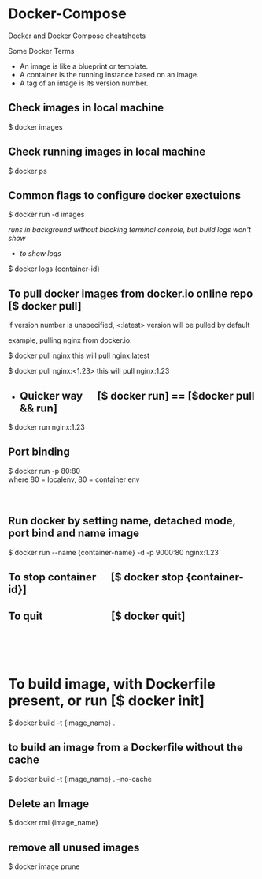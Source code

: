 # Docker-Compose
Docker and Docker Compose cheatsheets

Some Docker Terms  
  
- An image is like a blueprint or template.  
- A container is the running instance based on an image.
- A tag of an image is its version number.


<h2> Check images in local machine </h2>
$ docker images
                                
<h2> Check running images in local machine </h2>
$ docker ps

<h2> Common flags to configure docker exectuions </h2>
$ docker run -d images  

*runs in background without blocking terminal console, but build logs won't show*

- *to show logs*  

$ docker logs {container-id}


<h2> To pull docker images from docker.io online repo [$ docker pull] </h2>
if version number is unspecified, <:latest> version will be pulled by default

example, pulling nginx from docker.io: 

$ docker pull nginx<no args>
    this will pull nginx:latest

$ docker pull nginx:<1.23>
    this will pull nginx:1.23  

- <h2> Quicker way &nbsp;&nbsp;&nbsp;&nbsp; [$ docker run] == [$docker pull && run] </h2>
$ docker run nginx:1.23

<h2> Port binding </h2>
$ docker run -p 80:80  <br>
where  80 = localenv, 80 = container env

    
</br>
</br>
</br>

<h2> Run docker by setting name, detached mode, port bind and name image </h2>
$ docker run --name {container-name} -d -p 9000:80 nginx:1.23
 

<h2> To stop container &nbsp;&nbsp;&nbsp;&nbsp; [$ docker stop {container-id}] </h2>

<h2> To quit &nbsp;&nbsp;&nbsp;&nbsp;&nbsp;&nbsp;&nbsp;&nbsp;&nbsp;&nbsp;&nbsp;&nbsp;&nbsp;&nbsp;&nbsp;&nbsp;&nbsp;&nbsp;&nbsp;&nbsp;&nbsp;&nbsp;&nbsp;&nbsp;&nbsp;&nbsp;  [$ docker quit] </h2>

</br>
</br>
</br>

# To build image, with Dockerfile present, or run [$ docker init]
$ docker build -t {image_name} .

<h2> to build an image from a Dockerfile without the cache </h2>
$ docker build -t {image_name} . –no-cache 

<h2> Delete an Image </h2>
$ docker rmi {image_name}
  
<h2> remove all unused images </h2>
$ docker image prune 


